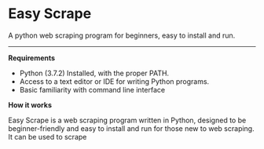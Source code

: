 # Easy Scrape
A python web scraping program for beginners, easy to install and run.  

---
**Requirements**  
- Python (3.7.2) Installed, with the proper PATH.
- Access to a text editor or IDE for writing Python programs.
- Basic familiarity with command line interface  

**How it works**  

Easy Scrape is a web scraping program written in Python, designed to be beginner-friendly and easy to install 
and run for those new to web scraping. It can be used to scrape
